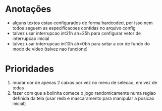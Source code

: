 # Anotações
- alguns textos estao configurados de forma hardcoded, por isso nem todos seguem as especificacoes contidas no arquivo config
- talvez usar interrupcao int21h ah=25h para configurar vetor de interrupcao inicial
- talvez usar interrupcao int10h ah=0bh para setar a cor de fundo do modo de video (talvez nao funcione)

# Prioridades
1. mudar cor de apenas 2 caixas por vez no menu de selecao, em vez de todas
2. fazer com que a bolinha comece o jogo randomicamente numa regiao definida da tela (usar resb e mascaramento para manipular a posicao inicial)

